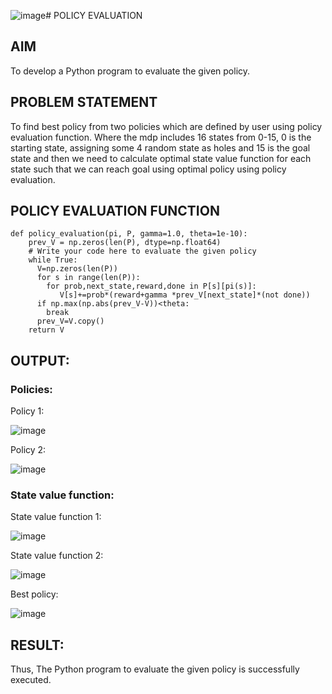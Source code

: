 ![image](https://github.com/user-attachments/assets/db37ea14-bd3d-4810-bc72-1cb26737b10e)# POLICY EVALUATION

## AIM
To develop a Python program to evaluate the given policy.

## PROBLEM STATEMENT
To find best policy from two policies which are defined by user using policy evaluation function. Where the mdp includes 16 states from 0-15, 0 is the starting state, assigning some 4 random state as holes and 15 is the goal state and then we need to calculate optimal state value function for each state such that we can reach goal using optimal policy using policy evaluation.

## POLICY EVALUATION FUNCTION
```
def policy_evaluation(pi, P, gamma=1.0, theta=1e-10):
    prev_V = np.zeros(len(P), dtype=np.float64)
    # Write your code here to evaluate the given policy
    while True:
      V=np.zeros(len(P))
      for s in range(len(P)):
        for prob,next_state,reward,done in P[s][pi(s)]:
           V[s]+=prob*(reward+gamma *prev_V[next_state]*(not done))
      if np.max(np.abs(prev_V-V))<theta:
        break
      prev_V=V.copy()
    return V
```

## OUTPUT:
### Policies:

Policy 1:


![image](https://github.com/user-attachments/assets/ddd0445d-09c0-4c43-9e95-a6c9d65ccf2b)



Policy 2:


![image](https://github.com/user-attachments/assets/e09cf78c-3ea4-4874-ba0c-a237f6abc315)    



### State value function:

State value function 1:


![image](https://github.com/user-attachments/assets/9ef31b32-9480-4366-a8d0-2b2af99532e3)

State value function 2:


![image](https://github.com/user-attachments/assets/2b17156e-1ac7-453f-9539-ca7bdc018d6b)



Best policy:


![image](https://github.com/user-attachments/assets/43a648ef-7143-4531-b7de-6514823784b6)


## RESULT:

Thus, The Python program to evaluate the given policy is successfully executed.
